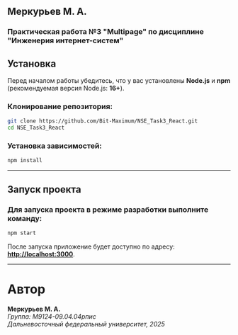 ## Меркурьев М. А.

### Практическая работа №3 "Multipage" по дисциплине "Инженерия интернет-систем"

## Установка

Перед началом работы убедитесь, что у вас установлены **Node.js** и **npm** (рекомендуемая версия Node.js: **16+**).

### Клонирование репозитория:

```bash
git clone https://github.com/Bit-Maximum/NSE_Task3_React.git
cd NSE_Task3_React
```

### Установка зависимостей:

```bash
npm install
```

---

## Запуск проекта

### Для запуска проекта в режиме разработки выполните команду:

```bash
npm start
```

После запуска приложение будет доступно по адресу: [**http://localhost:3000**](http://localhost:3000).

---
# Автор

**Меркурьев М. А.**\
*Группа: М9124-09.04.04рпис*\
*Дальневосточный федеральный университет, 2025*
